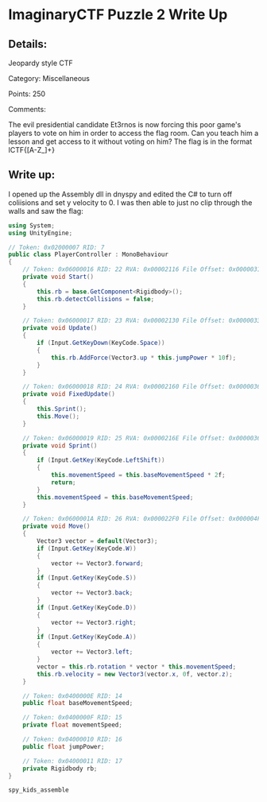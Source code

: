 # ImaginaryCTF Puzzle 2 Write Up

## Details:

Jeopardy style CTF

Category: Miscellaneous

Points: 250

Comments: 

The evil presidential candidate Et3rnos is now forcing this poor game's players to vote on him in order to access the flag room. Can you teach him a lesson and get access to it without voting on him? The flag is in the format ICTF{[A-Z_]+}

## Write up:

I opened up the Assembly dll in dnyspy and edited the C# to turn off coliisions and set y velocity to 0. I was then able to just no clip through the walls and saw the flag:

```c#
using System;
using UnityEngine;

// Token: 0x02000007 RID: 7
public class PlayerController : MonoBehaviour
{
	// Token: 0x06000016 RID: 22 RVA: 0x00002116 File Offset: 0x00000316
	private void Start()
	{
		this.rb = base.GetComponent<Rigidbody>();
		this.rb.detectCollisions = false;
	}

	// Token: 0x06000017 RID: 23 RVA: 0x00002130 File Offset: 0x00000330
	private void Update()
	{
		if (Input.GetKeyDown(KeyCode.Space))
		{
			this.rb.AddForce(Vector3.up * this.jumpPower * 10f);
		}
	}

	// Token: 0x06000018 RID: 24 RVA: 0x00002160 File Offset: 0x00000360
	private void FixedUpdate()
	{
		this.Sprint();
		this.Move();
	}

	// Token: 0x06000019 RID: 25 RVA: 0x0000216E File Offset: 0x0000036E
	private void Sprint()
	{
		if (Input.GetKey(KeyCode.LeftShift))
		{
			this.movementSpeed = this.baseMovementSpeed * 2f;
			return;
		}
		this.movementSpeed = this.baseMovementSpeed;
	}

	// Token: 0x0600001A RID: 26 RVA: 0x000022F0 File Offset: 0x000004F0
	private void Move()
	{
		Vector3 vector = default(Vector3);
		if (Input.GetKey(KeyCode.W))
		{
			vector += Vector3.forward;
		}
		if (Input.GetKey(KeyCode.S))
		{
			vector += Vector3.back;
		}
		if (Input.GetKey(KeyCode.D))
		{
			vector += Vector3.right;
		}
		if (Input.GetKey(KeyCode.A))
		{
			vector += Vector3.left;
		}
		vector = this.rb.rotation * vector * this.movementSpeed;
		this.rb.velocity = new Vector3(vector.x, 0f, vector.z);
	}

	// Token: 0x0400000E RID: 14
	public float baseMovementSpeed;

	// Token: 0x0400000F RID: 15
	private float movementSpeed;

	// Token: 0x04000010 RID: 16
	public float jumpPower;

	// Token: 0x04000011 RID: 17
	private Rigidbody rb;
}
```

```
spy_kids_assemble
```